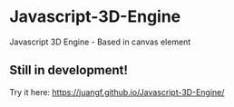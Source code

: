 # Javascript-3D-Engine
Javascript 3D Engine - Based in canvas element

## Still in development!

Try it here:
https://juangf.github.io/Javascript-3D-Engine/
